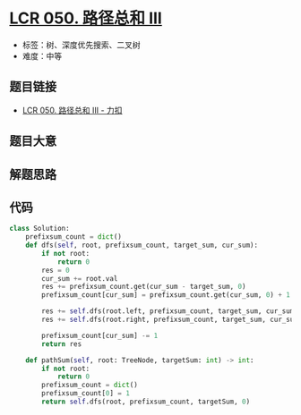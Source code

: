 # [LCR 050. 路径总和 III](https://leetcode.cn/problems/6eUYwP/)

- 标签：树、深度优先搜索、二叉树
- 难度：中等

## 题目链接

- [LCR 050. 路径总和 III - 力扣](https://leetcode.cn/problems/6eUYwP/)

## 题目大意



## 解题思路



## 代码

```python
class Solution:
    prefixsum_count = dict()
    def dfs(self, root, prefixsum_count, target_sum, cur_sum):
        if not root:
            return 0
        res = 0
        cur_sum += root.val
        res += prefixsum_count.get(cur_sum - target_sum, 0)
        prefixsum_count[cur_sum] = prefixsum_count.get(cur_sum, 0) + 1

        res += self.dfs(root.left, prefixsum_count, target_sum, cur_sum)
        res += self.dfs(root.right, prefixsum_count, target_sum, cur_sum)

        prefixsum_count[cur_sum] -= 1
        return res

    def pathSum(self, root: TreeNode, targetSum: int) -> int:
        if not root:
            return 0
        prefixsum_count = dict()
        prefixsum_count[0] = 1
        return self.dfs(root, prefixsum_count, targetSum, 0)
```

